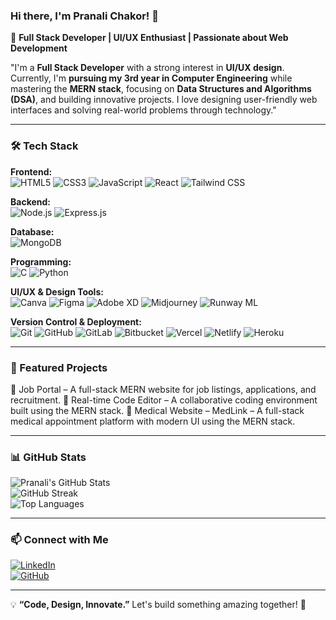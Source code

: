 ### Hi there, I'm Pranali Chakor! 👋

🚀 **Full Stack Developer | UI/UX Enthusiast | Passionate about Web Development**
 

"I'm a **Full Stack Developer** with a strong interest in **UI/UX design**. Currently, I'm **pursuing my 3rd year in Computer Engineering** while mastering the **MERN stack**, focusing on **Data Structures and Algorithms (DSA)**, and building innovative projects. I love designing user-friendly web interfaces and solving real-world problems through technology."  


---

### 🛠️ Tech Stack  

**Frontend:**  
![HTML5](https://img.shields.io/badge/HTML5-E34F26?style=for-the-badge&logo=html5&logoColor=white) 
![CSS3](https://img.shields.io/badge/CSS3-1572B6?style=for-the-badge&logo=css3&logoColor=white) 
![JavaScript](https://img.shields.io/badge/JavaScript-F7DF1E?style=for-the-badge&logo=javascript&logoColor=black) 
![React](https://img.shields.io/badge/React-61DAFB?style=for-the-badge&logo=react&logoColor=black) 
![Tailwind CSS](https://img.shields.io/badge/TailwindCSS-38B2AC?style=for-the-badge&logo=tailwind-css&logoColor=white)  

**Backend:**  
![Node.js](https://img.shields.io/badge/Node.js-339933?style=for-the-badge&logo=nodedotjs&logoColor=white) 
![Express.js](https://img.shields.io/badge/Express.js-000000?style=for-the-badge&logo=express&logoColor=white)  

**Database:**  
![MongoDB](https://img.shields.io/badge/MongoDB-4EA94B?style=for-the-badge&logo=mongodb&logoColor=white)  

**Programming:**  
![C](https://img.shields.io/badge/C-A8B9CC?style=for-the-badge&logo=c&logoColor=black) 
![Python](https://img.shields.io/badge/Python-3776AB?style=for-the-badge&logo=python&logoColor=white)  

**UI/UX & Design Tools:**  
![Canva](https://img.shields.io/badge/Canva-00C4CC?style=for-the-badge&logo=canva&logoColor=white) 
![Figma](https://img.shields.io/badge/Figma-F24E1E?style=for-the-badge&logo=figma&logoColor=white) 
![Adobe XD](https://img.shields.io/badge/Adobe%20XD-FF61F6?style=for-the-badge&logo=adobexd&logoColor=white) 
![Midjourney](https://img.shields.io/badge/Midjourney-000000?style=for-the-badge&logoColor=white) 
![Runway ML](https://img.shields.io/badge/Runway%20ML-FF4500?style=for-the-badge&logoColor=white)  

**Version Control & Deployment:**  
![Git](https://img.shields.io/badge/Git-F05032?style=for-the-badge&logo=git&logoColor=white) 
![GitHub](https://img.shields.io/badge/GitHub-181717?style=for-the-badge&logo=github&logoColor=white) 
![GitLab](https://img.shields.io/badge/GitLab-FC6D26?style=for-the-badge&logo=gitlab&logoColor=white) 
![Bitbucket](https://img.shields.io/badge/Bitbucket-0052CC?style=for-the-badge&logo=bitbucket&logoColor=white) 
![Vercel](https://img.shields.io/badge/Vercel-000000?style=for-the-badge&logo=vercel&logoColor=white) 
![Netlify](https://img.shields.io/badge/Netlify-00C7B7?style=for-the-badge&logo=netlify&logoColor=white) 
![Heroku](https://img.shields.io/badge/Heroku-430098?style=for-the-badge&logo=heroku&logoColor=white)  


---

### 📌 Featured Projects

🚀 Job Portal – A full-stack MERN website for job listings, applications, and recruitment.
📝 Real-time Code Editor – A collaborative coding environment built using the MERN stack.
🤖 Medical Website – MedLink – A full-stack medical appointment platform with modern UI using the MERN stack.

---

### 📊 GitHub Stats

![Pranali's GitHub Stats](https://github-readme-stats.vercel.app/api?username=pranalichakor&show_icons=true&theme=radical)  
![GitHub Streak](https://github-readme-streak-stats.herokuapp.com/?user=pranalichakor&theme=radical)  
![Top Languages](https://github-readme-stats.vercel.app/api/top-langs/?username=pranalichakor&layout=compact&theme=radical)

---

### 📫 Connect with Me

[![LinkedIn](https://img.shields.io/badge/LinkedIn-blue?style=for-the-badge&logo=linkedin&logoColor=white)](https://www.linkedin.com/in/pranali-chakor/)  
[![GitHub](https://img.shields.io/badge/GitHub-%23121011?style=for-the-badge&logo=github&logoColor=white)](https://github.com/pranalichakor)

---

💡 **“Code, Design, Innovate.”** Let's build something amazing together! 🚀


<!--
**pranalichakor/pranalichakor** is a ✨ _special_ ✨ repository because its `README.md` (this file) appears on your GitHub profile.

Here are some ideas to get you started:

- 🔭 I’m currently working on ...
- 🌱 I’m currently learning ...
- 👯 I’m looking to collaborate on ...
- 🤔 I’m looking for help with ...
- 💬 Ask me about ...
- 📫 How to reach me: ...
- 😄 Pronouns: ...
- ⚡ Fun fact: ...
-->
